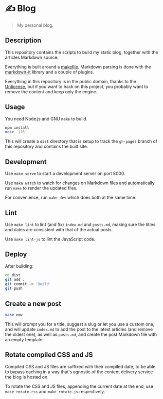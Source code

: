 # ✍ Blog

> My personal blog.

## Description

This repository contains the scripts to build my static blog, together
with the articles Markdown source.

Everything is built around a [makefile](Makefile). Markdown parsing is
done with the [markdown-it] library and a couple of plugins.

[markdown-it]: https://github.com/markdown-it/markdown-it

Everything in this repository is in the public domain, thanks to the
[Unlicense](http://unlicense.org/), but if you want to hack on this
project, you probably want to remove the content and keep only the
engine.

## Usage

You need Node.js and GNU `make` to build.

```sh
npm install
make -j16
```

This will create a `dist` directory that is setup to track the
`gh-pages` branch of this repository and contains the built site.

## Development

Use `make serve` to start a development server on port 8000.

Use `make watch` to watch for changes on Markdown files and
automatically run `make` to render the updated files.

For convenience, run `make dev` which does both at the same time.

## Lint

Use `make lint` to lint (and fix) `index.md` and `posts.md`, making sure
the titles and dates are consistent with that of the actual posts.

Use `make lint-js` to lint the JavaScript code.

## Deploy

After building:

```sh
cd dist
git add .
git commit -m 'Build'
git push
```

## Create a new post

```sh
make new
```

This will prompt you for a title, suggest a slug or let you use a custom
one, and will update `index.md` to add the post to the latest articles
(and remove the oldest one), as well as `posts.md`, and create the post
Markdown file with an empty template.

## Rotate compiled CSS and JS

Compiled CSS and JS files are suffixed with their compiled date, to be
able to bypass caching in a way that's agnostic of the content delivery
service the blog is hosted on.

To rotate the CSS and JS files, appending the current date at the end,
use `make rotate-css` and `make rotate-js` respectively.
